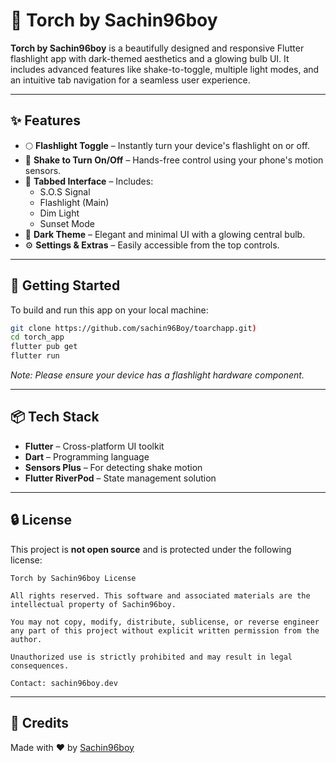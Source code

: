# 🔦 Torch by Sachin96boy

**Torch by Sachin96boy** is a beautifully designed and responsive Flutter flashlight app with dark-themed aesthetics and a glowing bulb UI. It includes advanced features like shake-to-toggle, multiple light modes, and an intuitive tab navigation for a seamless user experience.

---

## ✨ Features

- 🌕 **Flashlight Toggle** – Instantly turn your device's flashlight on or off.
- 📳 **Shake to Turn On/Off** – Hands-free control using your phone's motion sensors.
- 🧭 **Tabbed Interface** – Includes:
  - S.O.S Signal
  - Flashlight (Main)
  - Dim Light
  - Sunset Mode
- 🌙 **Dark Theme** – Elegant and minimal UI with a glowing central bulb.
- ⚙️ **Settings & Extras** – Easily accessible from the top controls.

---

## 🚀 Getting Started

To build and run this app on your local machine:

```bash
git clone https://github.com/sachin96Boy/toarchapp.git)
cd torch_app
flutter pub get
flutter run
```

_Note: Please ensure your device has a flashlight hardware component._

---

## 📦 Tech Stack

- **Flutter** – Cross-platform UI toolkit
- **Dart** – Programming language
- **Sensors Plus** – For detecting shake motion
- **Flutter RiverPod** – State management solution

---

## 🔒 License

This project is **not open source** and is protected under the following license:

```
Torch by Sachin96boy License

All rights reserved. This software and associated materials are the intellectual property of Sachin96boy.

You may not copy, modify, distribute, sublicense, or reverse engineer any part of this project without explicit written permission from the author.

Unauthorized use is strictly prohibited and may result in legal consequences.

Contact: sachin96boy.dev
```

---

## 🙌 Credits

Made with ❤️ by [Sachin96boy](https://sachin96boy.dev)
